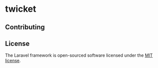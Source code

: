 # twicket

## Contributing


## License

The Laravel framework is open-sourced software licensed under the [MIT license](http://opensource.org/licenses/MIT).
